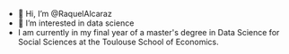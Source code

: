 - 👋 Hi, I’m @RaquelAlcaraz
- 👀 I’m interested in data science
- I am currently in my final year of a master's degree in Data Science for Social Sciences at the Toulouse School of Economics.

<!---
RaquelAlcaraz/RaquelAlcaraz is a ✨ special ✨ repository because its `README.md` (this file) appears on your GitHub profile.
You can click the Preview link to take a look at your changes.
--->
